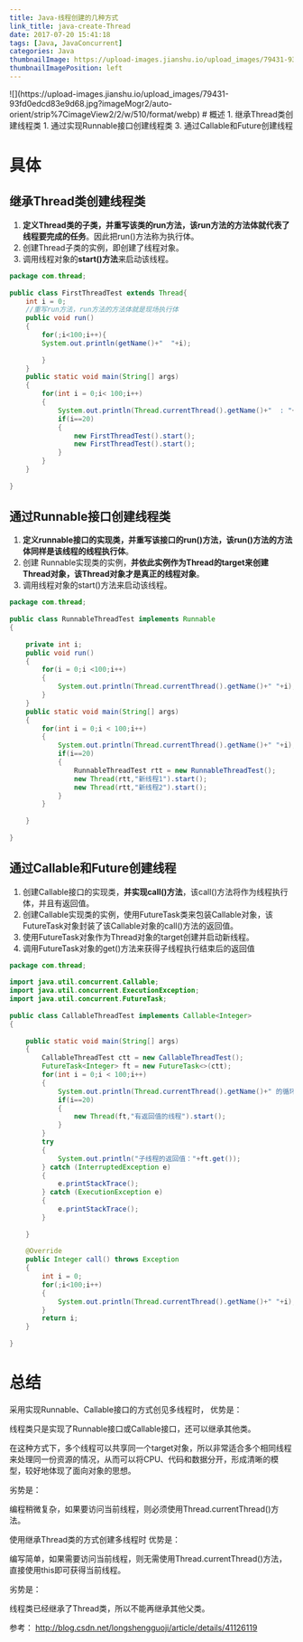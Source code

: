 ```yaml
---
title: Java-线程创建的几种方式
link_title: java-create-Thread
date: 2017-07-20 15:41:18
tags: [Java, JavaConcurrent]
categories: Java
thumbnailImage: https://upload-images.jianshu.io/upload_images/79431-93fd0edcd83e9d68.jpg?imageMogr2/auto-orient/strip%7CimageView2/2/w/510/format/webp
thumbnailImagePosition: left
---
```

<span/>
<!-- more -->
![](https://upload-images.jianshu.io/upload_images/79431-93fd0edcd83e9d68.jpg?imageMogr2/auto-orient/strip%7CimageView2/2/w/510/format/webp)
<!-- toc -->
# 概述
1. 继承Thread类创建线程类
1. 通过实现Runnable接口创建线程类
3. 通过Callable和Future创建线程

# 具体
## 继承Thread类创建线程类
1. **定义Thread类的子类，并重写该类的run方法，该run方法的方法体就代表了线程要完成的任务**。因此把run()方法称为执行体。
2. 创建Thread子类的实例，即创建了线程对象。
3. 调用线程对象的**start()方法**来启动该线程。

```java
package com.thread;  
  
public class FirstThreadTest extends Thread{  
    int i = 0;  
    //重写run方法，run方法的方法体就是现场执行体  
    public void run()  
    {  
        for(;i<100;i++){  
        System.out.println(getName()+"  "+i);  
          
        }  
    }  
    public static void main(String[] args)  
    {  
        for(int i = 0;i< 100;i++)  
        {  
            System.out.println(Thread.currentThread().getName()+"  : "+i);  
            if(i==20)  
            {  
                new FirstThreadTest().start();  
                new FirstThreadTest().start();  
            }  
        }  
    }  
  
}  
```

## 通过Runnable接口创建线程类
1. **定义runnable接口的实现类，并重写该接口的run()方法，该run()方法的方法体同样是该线程的线程执行体**。
2. 创建 Runnable实现类的实例，**并依此实例作为Thread的target来创建Thread对象，该Thread对象才是真正的线程对象**。
3. 调用线程对象的start()方法来启动该线程。

```java
package com.thread;  
  
public class RunnableThreadTest implements Runnable  
{  
  
    private int i;  
    public void run()  
    {  
        for(i = 0;i <100;i++)  
        {  
            System.out.println(Thread.currentThread().getName()+" "+i);  
        }  
    }  
    public static void main(String[] args)  
    {  
        for(int i = 0;i < 100;i++)  
        {  
            System.out.println(Thread.currentThread().getName()+" "+i);  
            if(i==20)  
            {  
                RunnableThreadTest rtt = new RunnableThreadTest();  
                new Thread(rtt,"新线程1").start();  
                new Thread(rtt,"新线程2").start();  
            }  
        }  
  
    }  
  
}  
```

## 通过Callable和Future创建线程
1. 创建Callable接口的实现类，**并实现call()方法**，该call()方法将作为线程执行体，并且有返回值。
2. 创建Callable实现类的实例，使用FutureTask类来包装Callable对象，该FutureTask对象封装了该Callable对象的call()方法的返回值。
3. 使用FutureTask对象作为Thread对象的target创建并启动新线程。
4. 调用FutureTask对象的get()方法来获得子线程执行结束后的返回值

```java
package com.thread;  
  
import java.util.concurrent.Callable;  
import java.util.concurrent.ExecutionException;  
import java.util.concurrent.FutureTask;  
  
public class CallableThreadTest implements Callable<Integer>  
{  
  
    public static void main(String[] args)  
    {  
        CallableThreadTest ctt = new CallableThreadTest();  
        FutureTask<Integer> ft = new FutureTask<>(ctt);  
        for(int i = 0;i < 100;i++)  
        {  
            System.out.println(Thread.currentThread().getName()+" 的循环变量i的值"+i);  
            if(i==20)  
            {  
                new Thread(ft,"有返回值的线程").start();  
            }  
        }  
        try  
        {  
            System.out.println("子线程的返回值："+ft.get());  
        } catch (InterruptedException e)  
        {  
            e.printStackTrace();  
        } catch (ExecutionException e)  
        {  
            e.printStackTrace();  
        }  
  
    }  
  
    @Override  
    public Integer call() throws Exception  
    {  
        int i = 0;  
        for(;i<100;i++)  
        {  
            System.out.println(Thread.currentThread().getName()+" "+i);  
        }  
        return i;  
    }  
  
}  
```
# 总结
采用实现Runnable、Callable接口的方式创见多线程时，
优势是：

线程类只是实现了Runnable接口或Callable接口，还可以继承其他类。

在这种方式下，多个线程可以共享同一个target对象，所以非常适合多个相同线程来处理同一份资源的情况，从而可以将CPU、代码和数据分开，形成清晰的模型，较好地体现了面向对象的思想。

劣势是：

编程稍微复杂，如果要访问当前线程，则必须使用Thread.currentThread()方法。

使用继承Thread类的方式创建多线程时
优势是：

编写简单，如果需要访问当前线程，则无需使用Thread.currentThread()方法，直接使用this即可获得当前线程。

劣势是：

线程类已经继承了Thread类，所以不能再继承其他父类。

参考：
http://blog.csdn.net/longshengguoji/article/details/41126119

